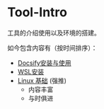 # Tool-Intro
工具的介绍使用以及环境的搭建。

如今包含内容有（按时间排序）：
- [Docsify安装与使用](Docsify-QuikStart/README.md)
- [WSL安装](WSL-install/README.md)
- [Linux 基础](https://101.lug.ustc.edu.cn/) (强推)
  - 内容丰富
  - 与时俱进